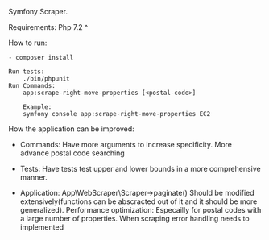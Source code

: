 Symfony Scraper.

Requirements: 
Php 7.2 ^

How to run:

    - composer install

    Run tests:
        ./bin/phpunit
    Run Commands:
        app:scrape-right-move-properties [<postal-code>]

        Example: 
        symfony console app:scrape-right-move-properties EC2


How the application can be improved:

- Commands: Have more arguments to increase specificity.
            More advance postal code searching

- Tests: Have tests test upper and lower bounds in a more 
         comprehensive manner.

- Application: App\WebScraper\Scraper->paginate() Should be modified 
               extensively(functions can be abscracted out of it and it should be more generalized).
               Performance optimization: Especailly for postal codes with a large number of properties.
               When scraping error handling needs to implemented

